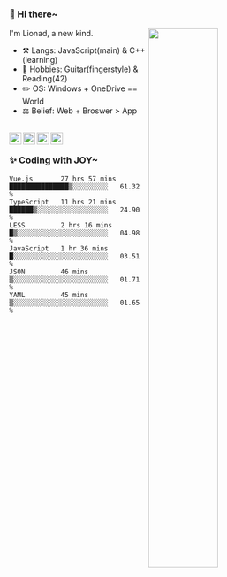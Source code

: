 ### 👋 Hi there~

[<img align="right" width="50%" src="https://github-readme-stats.vercel.app/api?username=Lionad-Morotar&show_icons=true">](https://metrics.lecoq.io/Lionad-Morotar?template=classic)

I'm Lionad, a new kind.

- ⚒️ Langs: JavaScript(main) & C++(learning)
- 🎨 Hobbies: Guitar(fingerstyle) & Reading(42)
- ✏️ OS: Windows + OneDrive == World
- ⚖️ Belief: Web + Broswer > App

<br />

<a href="https://www.lionad.art">
  <img align="left" alt="lionad-art" width="22px" src="https://cdn.jsdelivr.net/npm/simple-icons@3.1.0/icons/wordpress.svg" />
</a>
<a href="#1806234223">
  <img align="left" alt="1806234223" width="22px" src="https://cdn.jsdelivr.net/npm/simple-icons@3.1.0/icons/tencentqq.svg" />
</a>
<a href="https://www.zhihu.com/people/Lionad">
  <img align="left" alt="132yse" width="22px" src="https://cdn.jsdelivr.net/npm/simple-icons@3.1.0/icons/zhihu.svg" />
</a>
<a href="https://github.com/Lionad-Morotar">
  <img align="left" alt="yisar" width="22px" src="https://cdn.jsdelivr.net/npm/simple-icons@3.1.0/icons/github.svg" />
</a>

<br />

### ✨ Coding with JOY~

<!--START_SECTION:waka-->

```text
Vue.js       27 hrs 57 mins  ███████████████▒░░░░░░░░░   61.32 %
TypeScript   11 hrs 21 mins  ██████▒░░░░░░░░░░░░░░░░░░   24.90 %
LESS         2 hrs 16 mins   █▒░░░░░░░░░░░░░░░░░░░░░░░   04.98 %
JavaScript   1 hr 36 mins    █░░░░░░░░░░░░░░░░░░░░░░░░   03.51 %
JSON         46 mins         ▒░░░░░░░░░░░░░░░░░░░░░░░░   01.71 %
YAML         45 mins         ▒░░░░░░░░░░░░░░░░░░░░░░░░   01.65 %
```

<!--END_SECTION:waka-->
